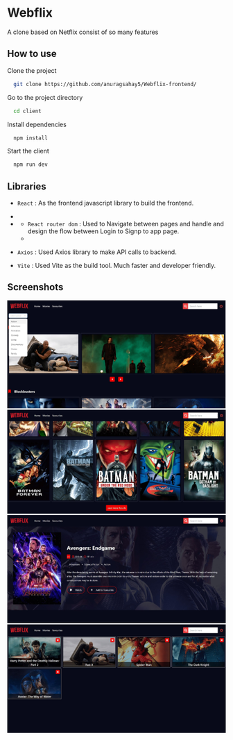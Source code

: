 # Webflix

A clone based on Netflix consist of so many features 


## How to use

Clone the project

```bash
  git clone https://github.com/anuragsahay5/Webflix-frontend/
```

Go to the project directory

```bash
  cd client
```

Install dependencies

```bash
  npm install
```

Start the client

```bash
  npm run dev
```

## Libraries

- ``` React ``` : As the frontend javascript library to build the frontend.
- 
- - ``` React router dom ``` : Used to Navigate between pages and handle and design the flow between Login to Signp to app page.
  - 
- ``` Axios ``` : Used Axios library to make API calls to backend.

- ``` Vite ``` : Used Vite as the build tool. Much faster and developer friendly.


## Screenshots

![Find by genres](./ss/Find_by_genre.jpg)
![Search what you like to see](./ss/Search_movie.jpg)
![Watch and Add to Your Favourites](./ss/Watch_addtofav.jpg)
![Maintain your list](./ss/favs_list.jpg)
